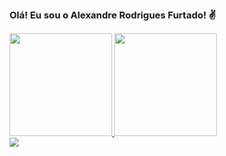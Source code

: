 ### Olá! Eu sou o Alexandre Rodrigues Furtado! ✌️

<div>
  <a href="https://github.com/AlexandreRodriguesFurtado">
  <img height="180em" src="https://github-readme-stats.vercel.app/api?username=AlexandreRodriguesFurtado&show_icons=true&theme=dracula&include_all_commits=true&count_private=true"/>
  <img height="180em" src="https://github-readme-stats.vercel.app/api/top-langs/?username=AlexandreRodriguesFurtado&layout=compact&langs_count=7&theme=dracula"/>
</div>

<div>
    <a href="https://www.linkedin.com/in/alexandre-r-33491764?lipi=urn%3Ali%3Apage%3Ad_flagship3_profile_view_base_contact_details%3BCH%2FuNj8UQ9qi5%2FRKNU7rLA%3D%3D" target="_blank"><img src="https://img.shields.io/badge/-LinkedIn-%230077B5?style=for-the-badge&logo=linkedin&logoColor=white" target="_blank"></a> 
</div>
